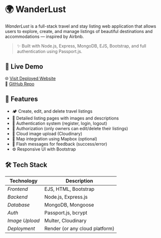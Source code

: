 # 🌍 WanderLust

*WanderLust* is a full-stack travel and stay listing web application that allows users to explore, create, and manage listings of beautiful destinations and accommodations — inspired by Airbnb.

> ✨ Built with Node.js, Express, MongoDB, EJS, Bootstrap, and full authentication using Passport.js.

## 🚀 Live Demo

🌐 [Visit Deployed Website](https://wanderlust-9nby.onrender.com)  
📂 [GitHub Repo](https://github.com/meenakshi-011/WanderLust)



## 🔧 Features

- 🏕 Create, edit, and delete travel listings
- 🧾 Detailed listing pages with images and descriptions
- 🔐 Authentication system (register, login, logout)
- 👤 Authorization (only owners can edit/delete their listings)
- 📸 Cloud image upload (Cloudinary)
- 📍 Map integration using Mapbox (optional)
- 💬 Flash messages for feedback (success/error)
- ⚙ Responsive UI with Bootstrap

## 🛠 Tech Stack

| Technology     | Description                    |
|----------------|--------------------------------|
| *Frontend*   | EJS, HTML, Bootstrap           |
| *Backend*    | Node.js, Express.js            |
| *Database*   | MongoDB, Mongoose              |
| *Auth*       | Passport.js, bcrypt            |
| *Image Upload* | Multer, Cloudinary          |
| *Deployment* | Render (or any cloud platform) |
